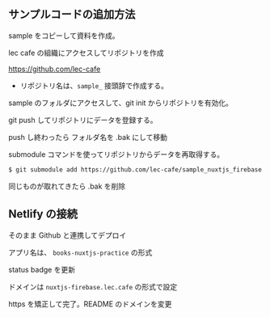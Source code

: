 ## サンプルコードの追加方法

sample をコピーして資料を作成。

lec cafe の組織にアクセスしてリポジトリを作成

https://github.com/lec-cafe

- リポジトリ名は、`sample_` 接頭辞で作成する。

sample のフォルダにアクセスして、git init からリポジトリを有効化。

git push してリポジトリにデータを登録する。

push し終わったら フォルダ名を .bak にして移動

submodule コマンドを使ってリポジトリからデータを再取得する。

```bash
$ git submodule add https://github.com/lec-cafe/sample_nuxtjs_firebase sample/nuxtjs_firebase
```

同じものが取れてきたら .bak を削除

## Netlify の接続

そのまま Github と連携してデプロイ

アプリ名は、 `books-nuxtjs-practice` の形式

status badge を更新

ドメインは `nuxtjs-firebase.lec.cafe` の形式で設定

https を矯正して完了。README のドメインを変更
